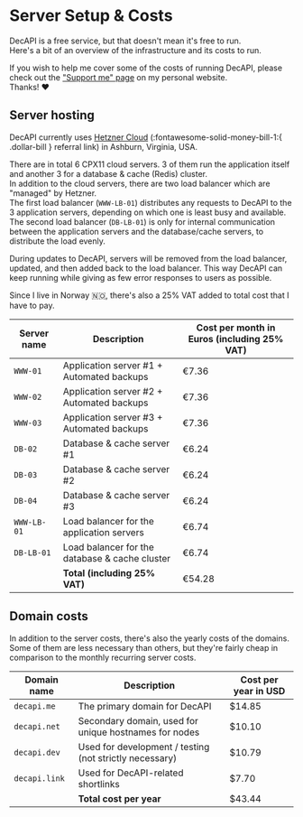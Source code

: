 # Server Setup & Costs

DecAPI is a free service, but that doesn't mean it's free to run.  
Here's a bit of an overview of the infrastructure and its costs to run.

If you wish to help me cover some of the costs of running DecAPI, please check out the ["Support me" page](https://thomassen.sh/support-me/) on my personal website.  
Thanks! :heart:

## Server hosting

DecAPI currently uses [Hetzner Cloud](https://decic.us/hetzner) (:fontawesome-solid-money-bill-1:{ .dollar-bill } referral link) in Ashburn, Virginia, USA.

There are in total 6 CPX11 cloud servers. 3 of them run the application itself and another 3 for a database & cache (Redis) cluster.  
In addition to the cloud servers, there are two load balancer which are "managed" by Hetzner.  
The first load balancer (`WWW-LB-01`) distributes any requests to DecAPI to the 3 application servers, depending on which one is least busy and available.  
The second load balancer (`DB-LB-01`) is only for internal communication between the application servers and the database/cache servers, to distribute the load evenly.

During updates to DecAPI, servers will be removed from the load balancer, updated, and then added back to the load balancer. This way DecAPI can keep running while giving as few error responses to users as possible.

Since I live in Norway 🇳🇴, there's also a 25% VAT added to total cost that I have to pay.

| Server name | Description | Cost per month in Euros (including 25% VAT) |
| ----------- | ----------------------- | -------------------------- |
| `WWW-01`    | Application server #1 + Automated backups | €7.36 |
| `WWW-02`    | Application server #2 + Automated backups | €7.36 |
| `WWW-03`    | Application server #3 + Automated backups | €7.36 |
| `DB-02`     | Database & cache server #1 | €6.24 |
| `DB-03`     | Database & cache server #2 | €6.24 |
| `DB-04`     | Database & cache server #3 | €6.24 |
| `WWW-LB-01` | Load balancer for the application servers | €6.74 |
| `DB-LB-01`  | Load balancer for the database & cache cluster | €6.74 |
| | **Total (including 25% VAT)** | €54.28 |

## Domain costs

In addition to the server costs, there's also the yearly costs of the domains.  
Some of them are less necessary than others, but they're fairly cheap in comparison to the monthly recurring server costs.

| Domain name | Description | Cost per year in USD |
| ----------- | ----------- | ------------- |
| `decapi.me` | The primary domain for DecAPI | $14.85 |
| `decapi.net` | Secondary domain, used for unique hostnames for nodes | $10.10 |
| `decapi.dev` | Used for development / testing (not strictly necessary) | $10.79 |
| `decapi.link` | Used for DecAPI-related shortlinks | $7.70 |
| | **Total cost per year** | $43.44 |